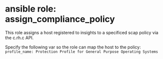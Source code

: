 # ansible role: assign_compliance_policy

This role assigns a host registered to insights to a specificed scap policy via the c.rh.c API.

Specify the following var so the role can map the host to the policy:
`profile_name: Protection Profile for General Purpose Operating Systems`

